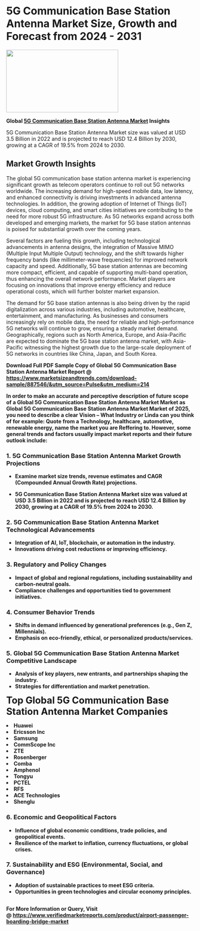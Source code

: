 <H1>5G Communication Base Station Antenna Market Size, Growth and Forecast from 2024 - 2031</H1><img class="aligncenter size-medium wp-image-584254" src="https://thirdeyenews.in/wp-content/uploads/2024/09/Global-Market-Research-300x168.jpeg" alt="" width="300" height="168" /><p><strong>Global&nbsp;<a href="https://www.marketsizeandtrends.com/download-sample/887546/&amp;utm_source=Pulse&amp;utm_medium=214">5G Communication Base Station Antenna Market</a> Insights</strong></p><p>5G Communication Base Station Antenna Market size was valued at USD 3.5 Billion in 2022 and is projected to reach USD 12.4 Billion by 2030, growing at a CAGR of 19.5% from 2024 to 2030.</p><p><h2>Market Growth Insights</h2> <p>The global 5G communication base station antenna market is experiencing significant growth as telecom operators continue to roll out 5G networks worldwide. The increasing demand for high-speed mobile data, low latency, and enhanced connectivity is driving investments in advanced antenna technologies. In addition, the growing adoption of Internet of Things (IoT) devices, cloud computing, and smart cities initiatives are contributing to the need for more robust 5G infrastructure. As 5G networks expand across both developed and emerging markets, the market for 5G base station antennas is poised for substantial growth over the coming years.</p> <p><strong></strong></p> <p>Several factors are fueling this growth, including technological advancements in antenna designs, the integration of Massive MIMO (Multiple Input Multiple Output) technology, and the shift towards higher frequency bands (like millimeter-wave frequencies) for improved network capacity and speed. Additionally, 5G base station antennas are becoming more compact, efficient, and capable of supporting multi-band operation, thus enhancing the overall network performance. Market players are focusing on innovations that improve energy efficiency and reduce operational costs, which will further bolster market expansion.</p> <p>The demand for 5G base station antennas is also being driven by the rapid digitalization across various industries, including automotive, healthcare, entertainment, and manufacturing. As businesses and consumers increasingly rely on mobile data, the need for reliable and high-performance 5G networks will continue to grow, ensuring a steady market demand. Geographically, regions such as North America, Europe, and Asia-Pacific are expected to dominate the 5G base station antenna market, with Asia-Pacific witnessing the highest growth due to the large-scale deployment of 5G networks in countries like China, Japan, and South Korea.</p> <p><strong></p><p><span class=""><strong>Download Full PDF Sample Copy of Global 5G Communication Base Station Antenna Market Report</strong> @ <a href="https://www.marketsizeandtrends.com/download-sample/887546/&amp;utm_source=Pulse&amp;utm_medium=214" target="_blank">https://www.marketsizeandtrends.com/download-sample/887546/&amp;utm_source=Pulse&amp;utm_medium=214</a></span></p><p>In order to make an accurate and perceptive description of future scope of a Global&nbsp;5G Communication Base Station Antenna Market Market as Global&nbsp;5G Communication Base Station Antenna Market Market of 2025, you need to describe a clear Vision &ndash; What Industry or Linda can you think of for example: Quote from a Technology, healthcare, automotive, renewable energy, name the market you are Reffering to. However, some general trends and factors usually impact market reports and their future outlook include:</p><h3>1.&nbsp;<strong>5G Communication Base Station Antenna Market Growth Projections</strong></h3><ul><li>Examine market size trends, revenue estimates and CAGR (Compounded Annual Growth Rate) projections.</li><li><p>5G Communication Base Station Antenna Market size was valued at USD 3.5 Billion in 2022 and is projected to reach USD 12.4 Billion by 2030, growing at a CAGR of 19.5% from 2024 to 2030.</p></li></ul><h3>2.&nbsp;<strong>5G Communication Base Station Antenna Market Technological Advancements</strong></h3><ul><li>Integration of AI, IoT, blockchain, or automation in the industry.</li><li>Innovations driving cost reductions or improving efficiency.</li></ul><h3>3.&nbsp;<strong>Regulatory and Policy Changes</strong></h3><ul><li>Impact of global and regional regulations, including sustainability and carbon-neutral goals.</li><li>Compliance challenges and opportunities tied to government initiatives.</li></ul><h3>4.&nbsp;<strong>Consumer Behavior Trends</strong></h3><ul><li>Shifts in demand influenced by generational preferences (e.g., Gen Z, Millennials).</li><li>Emphasis on eco-friendly, ethical, or personalized products/services.</li></ul><h3>5.&nbsp;<strong>Global 5G Communication Base Station Antenna Market Competitive Landscape</strong></h3><ul><li>Analysis of key players, new entrants, and partnerships shaping the industry.</li><li>Strategies for differentiation and market penetration.</li></ul><p data-pm-slice="1 1 []"><span style="color: inherit; font-family: inherit; font-size: 25px;">Top Global 5G Communication Base Station Antenna Market Companies</span></p><div class="" data-test-id=""><p><li>Huawei</li><li> Ericsson Inc</li><li> Samsung</li><li> CommScope Inc</li><li> ZTE</li><li> Rosenberger</li><li> Comba</li><li> Amphenol</li><li> Tongyu</li><li> PCTEL</li><li> RFS</li><li> ACE Technologies</li><li> Shenglu</li></p></div><h3>6.&nbsp;<strong>Economic and Geopolitical Factors</strong></h3><ul><li>Influence of global economic conditions, trade policies, and geopolitical events.</li><li>Resilience of the market to inflation, currency fluctuations, or global crises.</li></ul><h3>7.&nbsp;<strong>Sustainability and ESG (Environmental, Social, and Governance)</strong></h3><ul><li>Adoption of sustainable practices to meet ESG criteria.</li><li>Opportunities in green technologies and circular economy principles.</li></ul><h2><strong style="font-size: 14px;">For More Information or Query, Visit @&nbsp;</strong><a style="background-color: #ffffff; font-size: 14px;" href="https://www.marketsizeandtrends.com/report/5g-communication-base-station-antenna-market/" target="_blank">https://www.verifiedmarketreports.com/product/airport-passenger-boarding-bridge-market</a></h2>

